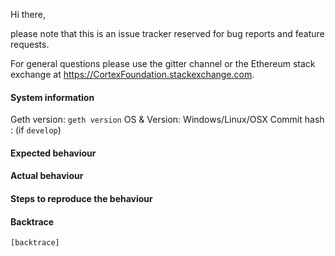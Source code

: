 Hi there,

please note that this is an issue tracker reserved for bug reports and feature requests.

For general questions please use the gitter channel or the Ethereum stack exchange at https://CortexFoundation.stackexchange.com.

#### System information

Geth version: `geth version`
OS & Version: Windows/Linux/OSX
Commit hash : (if `develop`)

#### Expected behaviour


#### Actual behaviour


#### Steps to reproduce the behaviour


#### Backtrace

````
[backtrace]
````
